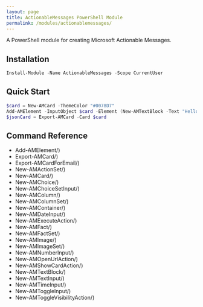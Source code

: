 ```yaml
---
layout: page
title: ActionableMessages PowerShell Module
permalink: /modules/actionablemessages/
---
```

A PowerShell module for creating Microsoft Actionable Messages.
## Installation
```powershell
Install-Module -Name ActionableMessages -Scope CurrentUser
```
## Quick Start
```powershell
$card = New-AMCard -ThemeColor "#0078D7"
Add-AMElement -InputObject $card -Element (New-AMTextBlock -Text "Hello, World!")
$jsonCard = Export-AMCard -Card $card
```
## Command Reference
- Add-AMElement/)
- Export-AMCard/)
- Export-AMCardForEmail/)
- New-AMActionSet/)
- New-AMCard/)
- New-AMChoice/)
- New-AMChoiceSetInput/)
- New-AMColumn/)
- New-AMColumnSet/)
- New-AMContainer/)
- New-AMDateInput/)
- New-AMExecuteAction/)
- New-AMFact/)
- New-AMFactSet/)
- New-AMImage/)
- New-AMImageSet/)
- New-AMNumberInput/)
- New-AMOpenUrlAction/)
- New-AMShowCardAction/)
- New-AMTextBlock/)
- New-AMTextInput/)
- New-AMTimeInput/)
- New-AMToggleInput/)
- New-AMToggleVisibilityAction/)
